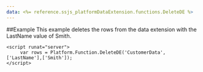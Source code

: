 ```yaml
---
data: <%= reference.ssjs_platformDataExtension.functions.DeleteDE %>
---
```


##Example
This example deletes the rows from the data extension with the LastName value of Smith.
```
<script runat="server">
     var rows = Platform.Function.DeleteDE('CustomerData',['LastName'],['Smith']);
</script>
```
